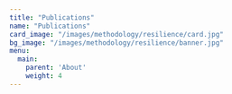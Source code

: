 ```yaml
---
title: "Publications"
name: "Publications"
card_image: "/images/methodology/resilience/card.jpg"
bg_image: "/images/methodology/resilience/banner.jpg"
menu:
  main:
    parent: 'About'
    weight: 4
---
```

